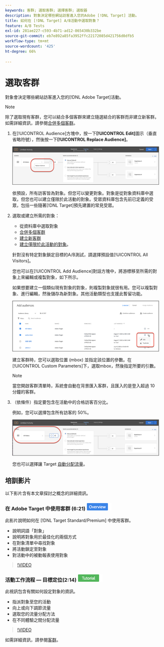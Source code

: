 ```yaml
---
keywords: 客群; 選取客群; 選擇客群; 選取器
description: 對象決定哪些網站訪客進入您的Adobe [!DNL Target] 活動。
title: 如何在 [!DNL Target] A/B活動中選取對象？
feature: A/B Tests
exl-id: 281ae227-c593-4b71-ad12-865430b332be
source-git-commit: eb7e892a85fa3952ffc22172085d421756d0dfb5
workflow-type: tm+mt
source-wordcount: '425'
ht-degree: 66%

---
```


# 選取客群

對象會決定哪些網站訪客進入您的[!DNL Adobe Target]活動。

>[!NOTE]
>
>除了選取現有客群，您可以結合多個客群來建立隨選結合的客群而非建立新客群。如需詳細資訊，請參閱[合併多個客群](/help/main/c-target/combining-multiple-audiences.md#concept_A7386F1EA4394BD2AB72399C225981E5)。

1. 在[!UICONTROL Audience]方塊中，按一下&#x200B;**[!UICONTROL Edit]**&#x200B;圖示（垂直省略符號），然後按一下&#x200B;**[!UICONTROL Replace Audience]**。

   ![取代客群選項](/help/main/c-activities/t-test-ab/t-test-create-ab/assets/replace-audience.png)

   依預設，所有訪客皆為對象。但您可以變更對象。對象是從對象資料庫中選取，但您也可以建立僅限於此活動的對象。受眾資料庫包含先前已定義的受眾，包括一些隨著[!DNL Target]預先建置的常見受眾。

1. 選取或建立所需的對象：

   * 從資料庫中選取對象
   * [合併多個客群](/help/main/c-target/combining-multiple-audiences.md#concept_A7386F1EA4394BD2AB72399C225981E5)
   * [建立新客群](/help/main/c-target/c-audiences/create-audience.md#task_1D507519D3AD4390B507F188BD294DC1)
   * [建立僅限於此活動的對象](/help/main/c-target/creating-activity-only-audience.md#concept_A6BADCF530ED4AE1852E677FEBE68483)。

   針對沒有特定對象鎖定目標的A/B測試，請選擇預設值[!UICONTROL All Visitors]。

   您也可以在[!UICONTROL Add Audience]對話方塊中，將游標移至所需的對象上來編輯或複製對象，如下所示。

   如果想要建立一個類似現有對象的對象，則複製對象就很有用。您可以複製對象、進行編輯，然後儲存為新對象。其他活動類型也支援此暫留功能。

   ![客群暫留](/help/main/c-activities/t-test-ab/t-test-create-ab/assets/audience_picker_hover-new.png)

   建立客群時，您可以選取位置 (mbox) 並指定該位置的參數。在[!UICONTROL Custom Parameters]下，選取mbox，然後指定所要的引數。

   >[!NOTE]
   >
   >當您開啟客群清單時，系統會自動在背景匯入客群，且匯入的是登入超過 10 分鐘的客群。

1. （依條件）指定要包含在活動中的合格訪客百分比。

   例如，您可以選擇包含所有訪客的 50%。

   ![客群百分比](/help/main/c-activities/t-test-ab/t-test-create-ab/assets/audperc-new.png)

   您也可以選擇讓 Target [自動分配流量](/help/main/c-activities/automated-traffic-allocation/automated-traffic-allocation.md#concept_A1407678796B4C569E94CBA8A9F7F5D4)。

## 培訓影片

以下影片含有本文章探討之概念的詳細資訊。

### 在 Adobe Target 中使用客群 (6:21) ![Overview badge](/help/main/assets/overview.png)

此影片說明如何在 [!DNL Target Standard/Premium] 中使用客群。

* 說明詞語「對象」
* 說明將對象用於最佳化的兩個方式
* 在對象清單中尋找對象
* 將活動鎖定至對象
* 對活動中的被動報表使用對象

>[!VIDEO](https://video.tv.adobe.com/v/17398)

### 活動工作流程 — 目標定位(2:14) ![教學課程徽章](/help/main/assets/tutorial.png)

此視訊包含有關如何設定對象的資訊。

* 指派對象至您的活動
* 向上或向下調節流量
* 選取您的流量分配方法
* 在不同體驗之間分配流量

>[!VIDEO](https://video.tv.adobe.com/v/17385)

如需詳細資訊，請參閱[客群](/help/main/c-target/c-audiences/audiences.md#concept_65BE870D290E412D8BBF557EEA67C271)。
